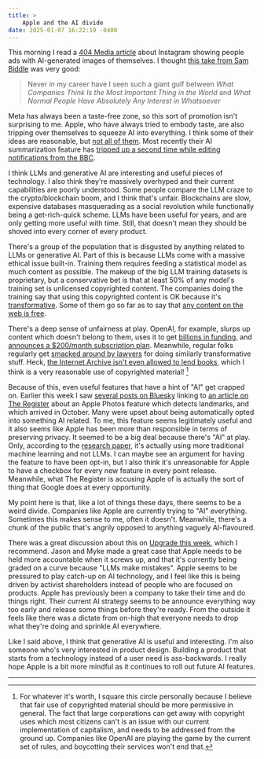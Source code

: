 ```yaml
---
title: >
    Apple and the AI divide
date: 2025-01-07 16:22:19 -0400
---
```


This morning I read a [404 Media article](https://www.404media.co/instagram-begins-randomly-showing-users-ai-generated-images-of-themselves/) about Instagram showing people ads with AI-generated images of themselves. I thought [this take from Sam Biddle](https://bsky.app/profile/sambiddle.com/post/3lf4cvbfzj22z) was very good:

> Never in my career have I seen such a giant gulf between *What Companies Think Is the Most Important Thing in the World* and *What Normal People Have Absolutely Any Interest in Whatsoever*

Meta has always been a taste-free zone, so this sort of promotion isn't surprising to me. Apple, who have always tried to embody taste, are also tripping over themselves to squeeze AI into everything. I think some of their ideas are reasonable, but [not all of them](https://support.apple.com/en-ca/guide/iphone/iph0063238b5/ios). Most recently their AI summarization feature has [tripped up a second time while editing notifications from the BBC](https://www.theverge.com/2025/1/6/24337681/apple-intelligence-summary-bbc-news-luigi-mangione-response).

I think LLMs and generative AI are interesting and useful pieces of technology. I also think they're massively overhyped and their current capabilities are poorly understood. Some people compare the LLM craze to the crypto/blockchain boom, and I think that's unfair. Blockchains are slow, expensive databases masquerading as a social revolution while functionally being a get-rich-quick scheme. LLMs have been useful for years, and are only getting more useful with time. Still, that doesn't mean they should be shoved into every corner of every product.

There's a group of the population that is disgusted by anything related to LLMs or generative AI. Part of this is because LLMs come with a massive ethical issue built-in. Training them requires feeding a statistical model as much content as possible. The makeup of the big LLM training datasets is proprietary, but a conservative bet is that at least 50% of any model's training set is unlicensed copyrighted content. The companies doing the training say that using this copyrighted content is OK because it's [transformative](https://en.wikipedia.org/wiki/Transformative_use). Some of them go so far as to say that [any content on the web is free](https://www.theverge.com/2024/6/28/24188391/microsoft-ai-suleyman-social-contract-freeware).

There's a deep sense of unfairness at play. OpenAI, for example, slurps up content which doesn't belong to them, uses it to get [billions in funding](https://techcrunch.com/2024/10/02/openai-raises-6-6b-and-is-now-valued-at-157b/), and [announces a $200/month subscription plan](https://openai.com/index/introducing-chatgpt-pro/). Meanwhile, regular folks regularly get [smacked around by lawyers](https://www.theverge.com/games/24272743/nintendo-retro-game-corps-russ-crandall-profile-youtube-emulation-dmca-takedown-copyright-strike) for doing similarly transformative stuff. Heck, [the Internet Archive isn't even allowed to lend books](https://en.wikipedia.org/wiki/Hachette_v._Internet_Archive), which I think is a very reasonable use of copyrighted material! [^1]

Because of this, even useful features that have a hint of "AI" get crapped on. Earlier this week I saw [several posts on Bluesky](https://bsky.app/search?q=https%3A%2F%2Fwww.theregister.com%2F2025%2F01%2F03%2Fapple_enhanced_visual_search%2F) linking to [an article on The Register](https://www.theregister.com/2025/01/03/apple_enhanced_visual_search/) about an Apple Photos feature which detects landmarks, and which arrived in October. Many were upset about being automatically opted into something AI related. To me, this feature seems legitimately useful and it also seems like Apple has been more than responsible in terms of preserving privacy. It seemed to be a big deal because there's "AI" at play. Only, according to the [research paper](https://machinelearning.apple.com/research/homomorphic-encryption), it's actually using more traditional machine learning and not LLMs. I can maybe see an argument for having the feature to have been opt-in, but I also think it's unreasonable for Apple to have a checkbox for every new feature in every point release. Meanwhile, what The Register is accusing Apple of is actually the sort of thing that Google does at every opportunity.

My point here is that, like a lot of things these days, there seems to be a weird divide. Companies like Apple are currently trying to "AI" everything. Sometimes this makes sense to me, often it doesn't. Meanwhile, there's a chunk of the public that's angrily opposed to anything vaguely AI-flavoured.

There was a great discussion about this on [Upgrade this week](https://www.relay.fm/upgrade/545), which I recommend. Jason and Myke made a great case that Apple needs to be held more accountable when it screws up, and that it's currently being graded on a curve because "LLMs make mistakes". Apple seems to be pressured to play catch-up on AI technology, and I feel like this is being driven by activist shareholders instead of people who are focused on products. Apple has previously been a company to take their time and do things right. Their current AI strategy seems to be announce everything way too early and release some things before they're ready. From the outside it feels like there was a dictate from on-high that everyone needs to drop what they're doing and sprinkle AI everywhere.

Like I said above, I think that generative AI is useful and interesting. I'm also someone who's very interested in product design. Building a product that starts from a technology instead of a user need is ass-backwards. I really hope Apple is a bit more mindful as it continues to roll out future AI features.

---

[^1]: For whatever it's worth, I square this circle personally because I believe that fair use of copyrighted material should be more permissive in general. The fact that large corporations can get away with copyright uses which most citizens can't is an issue with our current implementation of capitalism, and needs to be addressed from the ground up. Companies like OpenAI are playing the game by the current set of rules, and boycotting their services won't end that.
